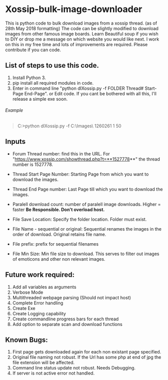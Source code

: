 # Xossip-bulk-image-downloader
This is python code to bulk download images from a xossip thread. (as of 28th May 2018 formatting)
The code can be slightly modified to download images from other famous image boards. Learn Beautiful soup if you wish to DIY or drop me a message on which website you would like next. I work on this in my free time and lots of improvements are required. Please contribute if you can code.
## List of steps to use this code.
1. Install Python 3.
2. pip install all required modules in code.
3. Enter in command line "python dlXossip.py -f FOLDER Thread# Start-Page End-Page". or Edit code.
If you cant be bothered with all this, I'll release a simple exe soon.
###### Example
> C:\>python dlXossip.py -f C:\Images\ 1260261 1 50
## Inputs

- Forum Thread number: find this in the URL. For "https://www.xossip.com/showthread.php?t=**1527778**" the thread number is 1527778.

- Thread Start Page Number: Starting Page from which you want to download the images.

- Thread End Page number: Last Page till which you want to download the images.

- Paralell download count: number of paralell image downloads. Higher = faster **Be Responsible. Don't overload host.**

- File Save Location: Specify the folder location. Folder must exist.

- File Name - sequential or original: Sequential renames the images in the order of download. Original retains file name.

- File prefix: prefix for sequential filenames

- File Min Size: Min file size to download. This serves to filter out images of emoticons and other non relevant images.

## Future work required:
1. Add all variables as arguments
2. Verbose Mode
3. Multithreaded webpage parsing (Should not impact host)
4. Complete Error handling
5. Create Exe
6. Create Logging capability
7. Create commandline progress bars for each thread
8. Add option to separate scan and download functions

## Known Bugs:
1. First page gets downloaded again for each non existant page specified.
2. Original file naming not robust. If the Url has some php at end of jpg the file extension will be affected.
3. Command line status update not robust. Needs Debugging.
4. If server is not active error not handled. 


